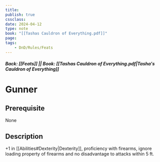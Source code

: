 ```yaml
---
title:
publish: true
cssclass:
date: 2024-04-12
type: note
book: "[[Tashas Cauldron of Everything.pdf]]"
page: 
tags:
    - DnD/Rules/Feats
---
```


##### Back: [[Feats]] || Book: [[Tashas Cauldron of Everything.pdf|Tasha's Cauldron of Everything]]

# Gunner


## Prerequisite 
None

## Description
+1 in [[Abilities#Dexterity|Dexterity]], proficiency with firearms, ignore loading property of firearms and no disadvantage to attacks within 5 ft.